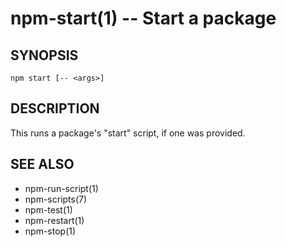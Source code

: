 npm-start(1) -- Start a package
===============================

## SYNOPSIS

    npm start [-- <args>]

## DESCRIPTION

This runs a package's "start" script, if one was provided.

## SEE ALSO

* npm-run-script(1)
* npm-scripts(7)
* npm-test(1)
* npm-restart(1)
* npm-stop(1)
